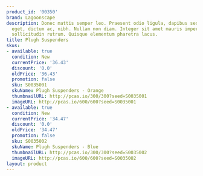 ```yaml
---
product_id: '00350'
brand: Lagoonscape
description: Donec mattis semper leo. Praesent odio ligula, dapibus sed, tincidunt
  eget, dictum ac, nibh. Nullam non diam. Integer sit amet mauris imperdiet risus
  sollicitudin rutrum. Quisque elementum pharetra lacus.
title: Plugh Suspenders
skus:
- available: true
  condition: New
  currentPrice: '36.43'
  discount: '0.0'
  oldPrice: '36.43'
  promotion: false
  sku: S0035001
  skuName: Plugh Suspenders - Orange
  thumbnailURL: http://pcas.io/300/300?seed=S0035001
  imageURL: http://pcas.io/600/600?seed=S0035001
- available: true
  condition: New
  currentPrice: '34.47'
  discount: '0.0'
  oldPrice: '34.47'
  promotion: false
  sku: S0035002
  skuName: Plugh Suspenders - Blue
  thumbnailURL: http://pcas.io/300/300?seed=S0035002
  imageURL: http://pcas.io/600/600?seed=S0035002
layout: product
---
```

